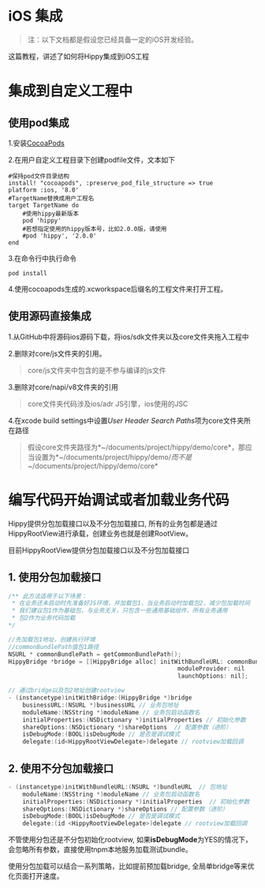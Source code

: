 # iOS 集成

>注：以下文档都是假设您已经具备一定的iOS开发经验。

这篇教程，讲述了如何将Hippy集成到iOS工程

# 集成到自定义工程中

## 使用pod集成
1.安装[CocoaPods](https://cocoapods.org/)

2.在用户自定义工程目录下创建podfile文件，文本如下

```text
#保持pod文件目录结构
install! "cocoapods", :preserve_pod_file_structure => true
platform :ios, '8.0'
#TargetName替换成用户工程名
target TargetName do
	#使用hippy最新版本
	pod 'hippy'
	#若想指定使用的hippy版本号，比如2.0.0版，请使用
	#pod 'hippy', '2.0.0'
end
```
3.在命令行中执行命令

```text
pod install
```
4.使用cocoapods生成的.xcworkspace后缀名的工程文件来打开工程。

## 使用源码直接集成
1.从GitHub中将源码ios源码下载，将ios/sdk文件夹以及core文件夹拖入工程中

2.删除对core/js文件夹的引用。

>core/js文件夹中包含的是不参与编译的js文件

3.删除对core/napi/v8文件夹的引用
>core文件夹代码涉及ios/adr JS引擎，ios使用的JSC

4.在xcode build settings中设置*User Header Search Paths*项为core文件夹所在路径
>假设core文件夹路径为*~/documents/project/hippy/demo/core*，那应当设置为*~/documents/project/hippy/demo/*而不是*~/documents/project/hippy/demo/core*

# 编写代码开始调试或者加载业务代码

Hippy提供分包加载接口以及不分包加载接口, 所有的业务包都是通过HippyRootView进行承载，创建业务也就是创建RootView。

目前HippyRootView提供分包加载接口以及不分包加载接口

## 1. 使用分包加载接口

``` objectivec
/** 此方法适用于以下场景：
 * 在业务还未启动时先准备好JS环境，并加载包1，当业务启动时加载包2，减少包加载时间
 * 我们建议包1作为基础包，与业务无关，只包含一些通用基础组件，所有业务通用
 * 包2作为业务代码加载
*/

//先加载包1地址，创建执行环境
//commonBundlePath值包1路径
NSURL * commonBundlePath = getCommonBundlePath();
HippyBridge *bridge = [[HippyBridge alloc] initWithBundleURL: commonBundlePath
                                                moduleProvider: nil
                                                launchOptions: nil];

// 通过bridge以及包2地址创建rootview
- (instancetype)initWithBridge:(HippyBridge *)bridge  
    businessURL:(NSURL *)businessURL // 业务包地址
    moduleName:(NSString *)moduleName // 业务包启动函数名
    initialProperties:(NSDictionary *)initialProperties // 初始化参数
    shareOptions:(NSDictionary *)shareOptions  // 配置参数（进阶）
    isDebugMode:(BOOL)isDebugMode // 是否是调试模式
    delegate:(id<HippyRootViewDelegate>)delegate // rootview加载回调

```

## 2. 使用不分包加载接口

``` objectivec
- (instancetype)initWithBundleURL:(NSURL *)bundleURL  // 包地址
    moduleName:(NSString *)moduleName // 业务包启动函数名
    initialProperties:(NSDictionary *)initialProperties  // 初始化参数
    shareOptions:(NSDictionary *)shareOptions // 配置参数（进阶）
    isDebugMode:(BOOL)isDebugMode // 是否是调试模式
    delegate:(id <HippyRootViewDelegate>)delegate // rootview加载回调
```

不管使用分包还是不分包初始化rootview, 如果**isDebugMode**为YES的情况下，会忽略所有参数，直接使用tnpm本地服务加载测试bundle。

使用分包加载可以结合一系列策略，比如提前预加载bridge, 全局单bridge等来优化页面打开速度。
